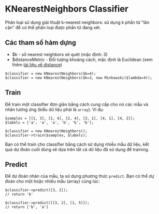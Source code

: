 # KNearestNeighbors Classifier

Phân loại sử dụng giải thuật k-nearest neighbors: sử dụng k phần tử "lân cận" để có thể phân loại được phần tử đang xét.

## Các tham số hàm dựng

* $k - số nearest neighbors sẽ quét (mặc định: 3)
* $distanceMetric - Đối tượng khoảng cách, mặc định là Euclidean (xem thêm [tài liệu về distance](../../math/distance.md))

```
$classifier = new KNearestNeighbors($k=4);
$classifier = new KNearestNeighbors($k=3, new Minkowski($lambda=4));
```

## Train

Để train một classifier đơn giản bằng cách cung cấp cho nó các mẫu và nhãn tương ứng (kiểu dữ liệu phải là `array`). Ví dụ:

```
$samples = [[1, 3], [1, 4], [2, 4], [3, 1], [4, 1], [4, 2]];
$labels = ['a', 'a', 'a', 'b', 'b', 'b'];

$classifier = new KNearestNeighbors();
$classifier->train($samples, $labels);
```

Bạn có thể train cho classifier bằng cách sử dụng nhiều mẫu dữ liệu, kết quả dự đoán cuối dùng sẽ dựa trên tất cả dữ liệu đã sử dụng để training.

## Predict

Để dự đoán nhãn của mẫu, ta sử dụng phương thức `predict`. Bạn có thể dự đoán cho một hoặc nhiều mẫu (array) cùng lúc:

```
$classifier->predict([3, 2]);
// return 'b'

$classifier->predict([[3, 2], [1, 5]]);
// return ['b', 'a']
```
